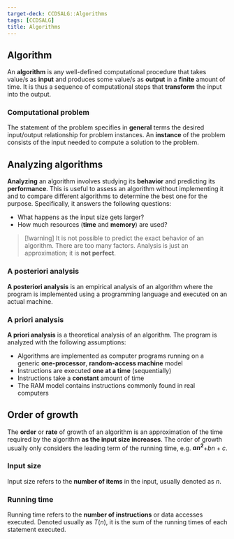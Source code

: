 ```yaml
---
target-deck: CCDSALG::Algorithms
tags: [CCDSALG]
title: Algorithms
---
```


## Algorithm

An **algorithm** is any well-defined computational procedure that takes value/s as **input** and produces some value/s as **output** in a **finite** amount of time. It is thus a sequence of computational steps that **transform** the input into the output.

<!--ID: 1715778343597-->

### Computational problem

The statement of the problem specifies in **general** terms the desired input/output relationship for problem instances. An **instance** of the problem consists of the input needed to compute a solution to the problem.

<!--ID: 1715778343602-->

## Analyzing algorithms

**Analyzing** an algorithm involves studying its **behavior** and predicting its **performance**. This is useful to assess an algorithm without implementing it and to compare different algorithms to determine the best one for the purpose. Specifically, it answers the following questions:
- What happens as the input size gets larger?
- How much resources (**time** and **memory**) are used?

>[!warning] It is not possible to predict the exact behavior of an algorithm. There are too many factors. Analysis is just an approximation; it is **not perfect**.

<!--ID: 1715778343605-->

### A posteriori analysis

**A posteriori analysis** is an empirical analysis of an algorithm where the program is implemented using a programming language and executed on an actual machine.
<!--ID: 1715778343609-->

### A priori analysis

**A priori analysis** is a theoretical analysis of an algorithm. The program is analyzed with the following assumptions:
- Algorithms are implemented as computer programs running on a generic **one-processor**, **random-access machine** model
- Instructions are executed **one at a time** (sequentially)
- Instructions take a **constant** amount of time
- The RAM model contains instructions commonly found in real computers
<!--ID: 1717416446709-->

## Order of growth

The **order** or **rate** of growth of an algorithm is an approximation of the time required by the algorithm **as the input size increases**. The order of growth usually only considers the leading term of the running time, e.g. **$an^2$**$+bn+c$.

<!--ID: 1717416446720-->

### Input size

Input size refers to the **number of items** in the input, usually denoted as $n$.

<!--ID: 1717416446725-->

### Running time

Running time refers to the **number of instructions** or data accesses executed. Denoted usually as $T(n)$, it is the sum of the running times of each statement executed.

<!--ID: 1717416446729-->
